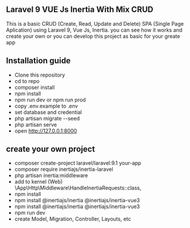## Laravel 9 VUE Js Inertia With Mix CRUD

This is a basic CRUD (Create, Read, Update and Delete) SPA (Single Page Aplication) using Laravel 9, Vue Js, Inertia. you can see how it works and create your own or you can develop this project as basic for your greate app

## Installation guide

-   Clone this repository
-   cd to repo
-   composer install
-   npm install
-   npm run dev or npm run prod
-   copy .env.example to .env
-   set database and credential
-   php artisan migrate --seed
-   php artisan serve
-   open http://127.0.0.1:8000

## create your own project

-   composer create-project laravel/laravel:9.1 your-app
-   composer require inertiajs/inertia-laravel
-   php artisan inertia:middleware
-   add to kernel (Web) \App\Http\Middleware\HandleInertiaRequests::class,
-   npm install
-   npm install @inertiajs/inertia @inertiajs/inertia-vue3
-   npm install @inertiajs/inertia @inertiajs/inertia-vue3
-   npm run dev
-   create Model, Migration, Controller, Layouts, etc
